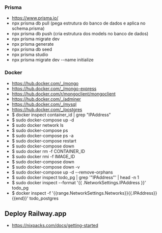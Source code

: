 ### Prisma
- https://www.prisma.io/
- npx prisma db pull (pega estrutura do banco de dados e aplica no schema.prisma)
- npx prisma db push (cria estrutura dos models no banco de dados)
- npx prisma migrate dev
- npx prisma generate
- npx prisma db seed
- npx prisma studio
- npx prisma migrate dev --name initialize

### Docker
- https://hub.docker.com/_/mongo
- https://hub.docker.com/_/mongo-express
- https://hub.docker.com/r/mongoclient/mongoclient
- https://hub.docker.com/_/adminer
- https://hub.docker.com/_/mysql
- https://hub.docker.com/_/postgres
- $ docker inspect container_id | grep "IPAddress"
- $ sudo docker-compose up -d
- $ sudo docker network ls
- $ sudo docker-compose ps
- $ sudo docker-compose ps -a
- $ sudo docker-compose restart
- $ sudo docker-compose down
- $ sudo docker rm -f CONTAINER_ID
- $ sudo docker rmi -f IMAGE_ID
- $ sudo docker-compose down
- $ sudo docker-compose down -v
- $ sudo docker-compose up -d --remove-orphans
- $ sudo docker inspect todo_pg | grep '"IPAddress"' | head -n 1
- $ sudo docker inspect --format '{{ .NetworkSettings.IPAddress }}' todo_pg
- $ docker inspect -f '{{range.NetworkSettings.Networks}}{{.IPAddress}}{{end}}' todo_postgres


## Deploy Railway.app
- https://nixpacks.com/docs/getting-started
